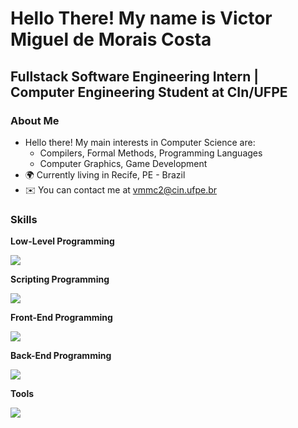 Hello There! My name is Victor Miguel de Morais Costa
=====================================================================================================================================================

Fullstack Software Engineering Intern | Computer Engineering Student at CIn/UFPE
--------------------------------------------------------------------------------

### About Me
* Hello there! My main interests in Computer Science are:
  * Compilers, Formal Methods, Programming Languages
  * Computer Graphics, Game Development
*   🌍  Currently living in Recife, PE - Brazil
*   ✉️  You can contact me at [vmmc2@cin.ufpe.br](mailto:vmmc2@cin.ufpe.br)

### Skills 
<p> <strong> Low-Level Programming </strong> </p>
<p align="left">
  <a href="https://skillicons.dev">
    <img src="https://skillicons.dev/icons?i=c,cpp" />
  </a>
</p>

<p> <strong> Scripting Programming </strong> </p>
<p align="left">
  <a href="https://skillicons.dev">
    <img src="https://skillicons.dev/icons?i=python" />
  </a>
</p>

<p> <strong> Front-End Programming </strong> </p>
<p align="left">
  <a href="https://skillicons.dev">
    <img src="https://skillicons.dev/icons?i=ts,js,html,css,tailwind,react" />
  </a>
</p>

<p> <strong> Back-End Programming </strong> </p>
<p align="left">
  <a href="https://skillicons.dev">
    <img src="https://skillicons.dev/icons?i=express,django,postgres,mongo" />
  </a>
</p>

<p> <strong> Tools </strong> </p>
<p align="left">
  <a href="https://skillicons.dev">
    <img src="https://skillicons.dev/icons?i=git,github,linux" />
  </a>
</p>
